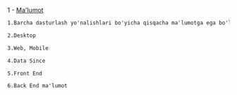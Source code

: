 1 - <a href="https://ict.xabar.uz/uz/mualliflar/maxfuza/eng-kop-maoshni-qaysi-it-mutaxassisi-oladi">Ma'lumot</a>

```html
1.Barcha dasturlash yo'nalishlari bo'yicha qisqacha ma'lumotga ega bo'lish

2.Desktop

3.Web, Mobile

4.Data Since

5.Front End

6.Back End ma'lumot
```